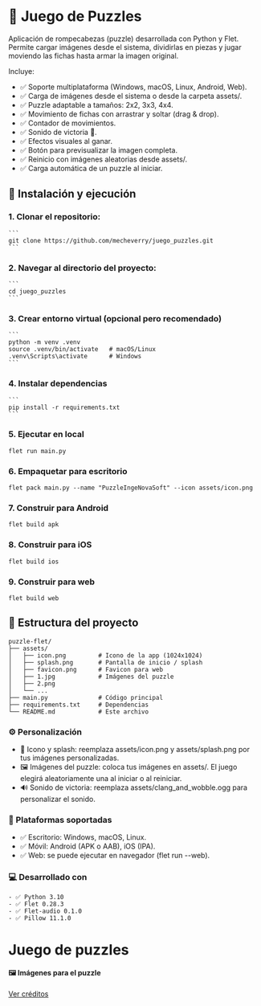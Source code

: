 # 🧩 Juego de Puzzles

Aplicación de rompecabezas (puzzle) desarrollada con Python y Flet.
Permite cargar imágenes desde el sistema, dividirlas en piezas y jugar moviendo las fichas hasta armar la imagen original.

Incluye:
- ✅ Soporte multiplataforma (Windows, macOS, Linux, Android, Web).
- ✅ Carga de imágenes desde el sistema o desde la carpeta assets/.
- ✅ Puzzle adaptable a tamaños: 2x2, 3x3, 4x4.
- ✅ Movimiento de fichas con arrastrar y soltar (drag & drop).
- ✅ Contador de movimientos.
- ✅ Sonido de victoria 🎉.
- ✅ Efectos visuales al ganar.
- ✅ Botón para previsualizar la imagen completa.
- ✅ Reinicio con imágenes aleatorias desde assets/.
- ✅ Carga automática de un puzzle al iniciar.

## 🚀 Instalación y ejecución

### 1.	Clonar el repositorio:
	```
	git clone https://github.com/mecheverry/juego_puzzles.git
	```
### 2.	Navegar al directorio del proyecto:
	```
	cd juego_puzzles
	```
### 3.	Crear entorno virtual (opcional pero recomendado)
    ```
    python -m venv .venv
    source .venv/bin/activate   # macOS/Linux
    .venv\Scripts\activate      # Windows
    ```
### 4.	Instalar dependencias
	```
	pip install -r requirements.txt
	```
### 5. Ejecutar en local
   ```
   flet run main.py
   ```
### 6. Empaquetar para escritorio
   ```
   flet pack main.py --name "PuzzleIngeNovaSoft" --icon assets/icon.png
   ```
### 7. Construir para Android
   ```
   flet build apk
   ```
### 8. Construir para iOS
   ```
   flet build ios
   ```
### 9. Construir para web
   ```
   flet build web
   ```

## 📂 Estructura del proyecto
```
puzzle-flet/
├── assets/
│   ├── icon.png         # Icono de la app (1024x1024)
│   ├── splash.png       # Pantalla de inicio / splash
│   ├── favicon.png      # Favicon para web
│   ├── 1.jpg            # Imágenes del puzzle
│   ├── 2.png
│   └── ...
├── main.py              # Código principal
├── requirements.txt     # Dependencias
└── README.md            # Este archivo
```

### ⚙️ Personalización
- 🎨 Icono y splash: reemplaza assets/icon.png y assets/splash.png por tus imágenes personalizadas.
- 🖼️ Imágenes del puzzle: coloca tus imágenes en assets/. El juego elegirá aleatoriamente una al iniciar o al reiniciar.
- 🔊 Sonido de victoria: reemplaza assets/clang_and_wobble.ogg para personalizar el sonido.

### 📱 Plataformas soportadas
- ✅ Escritorio: Windows, macOS, Linux.
- ✅ Móvil: Android (APK o AAB), iOS (IPA).
- ✅ Web: se puede ejecutar en navegador (flet run --web).

### 💻 Desarrollado con
	- ✅ Python 3.10
	- ✅ Flet 0.28.3
	- ✅ Flet-audio 0.1.0
	- ✅ Pillow 11.1.0

# **Juego de puzzles**

#### **🖼️ Imágenes para el puzzle**

[Ver créditos](credits_images.md)